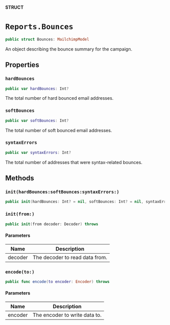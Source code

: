 **STRUCT**

# `Reports.Bounces`

```swift
public struct Bounces: MailchimpModel
```

An object describing the bounce summary for the campaign.

## Properties
### `hardBounces`

```swift
public var hardBounces: Int?
```

The total number of hard bounced email addresses.

### `softBounces`

```swift
public var softBounces: Int?
```

The total number of soft bounced email addresses.

### `syntaxErrors`

```swift
public var syntaxErrors: Int?
```

The total number of addresses that were syntax-related bounces.

## Methods
### `init(hardBounces:softBounces:syntaxErrors:)`

```swift
public init(hardBounces: Int? = nil, softBounces: Int? = nil, syntaxErrors: Int? = nil)
```

### `init(from:)`

```swift
public init(from decoder: Decoder) throws
```

#### Parameters

| Name | Description |
| ---- | ----------- |
| decoder | The decoder to read data from. |

### `encode(to:)`

```swift
public func encode(to encoder: Encoder) throws
```

#### Parameters

| Name | Description |
| ---- | ----------- |
| encoder | The encoder to write data to. |